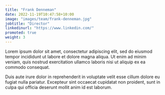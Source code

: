 ```yaml
---
title: "Frank Denneman"
date: 2022-11-19T10:47:58+10:00
image: "images/team/frank-denneman.jpg"
jobtitle: "Director"
linkedinurl: "https://www.linkedin.com/"
promoted: true
weight: 3
---
```


Lorem ipsum dolor sit amet, consectetur adipiscing elit, sed do eiusmod tempor incididunt ut labore et dolore magna aliqua. Ut enim ad minim veniam, quis nostrud exercitation ullamco laboris nisi ut aliquip ex ea commodo consequat.

Duis aute irure dolor in reprehenderit in voluptate velit esse cillum dolore eu fugiat nulla pariatur. Excepteur sint occaecat cupidatat non proident, sunt in culpa qui officia deserunt mollit anim id est laborum.
